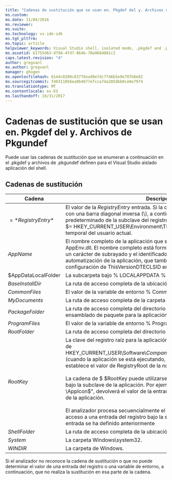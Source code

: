 ```yaml
---
title: "Cadenas de sustitución que se usan en. Pkgdef del y. Archivos de Pkgundef | Documentos de Microsoft"
ms.custom: 
ms.date: 11/04/2016
ms.reviewer: 
ms.suite: 
ms.technology: vs-ide-sdk
ms.tgt_pltfrm: 
ms.topic: article
helpviewer_keywords: Visual Studio shell, isolated mode, .pkgdef and .pkgundef files
ms.assetid: b1755d63-d794-4fd7-864b-70a9684881c2
caps.latest.revision: "4"
author: gregvanl
ms.author: gregvanl
manager: ghogen
ms.openlocfilehash: 6144c0200c03776ead9e7dc7f46b5e9e707b6e82
ms.sourcegitcommit: f40311056ea0b4677efcca74a285dbb0ce0e7974
ms.translationtype: MT
ms.contentlocale: es-ES
ms.lasthandoff: 10/31/2017
---
```

# <a name="substitution-strings-used-in-pkgdef-and-pkgundef-files"></a>Cadenas de sustitución que se usan en. Pkgdef del y. Archivos de Pkgundef
Puede usar las cadenas de sustitución que se enumeran a continuación en el .pkgdef y archivos de .pkgundef definen para el Visual Studio aislado aplicación del shell.  
  
## <a name="substitution-strings"></a>Cadenas de sustitución  
  
|Cadena|Descripción|  
|------------|-----------------|  
|$=*RegistryEntry*$|El valor de la *RegistryEntry* entrada. Si la cadena de entrada del registro finaliza con una barra diagonal inversa (\\), a continuación, se utiliza el valor predeterminado de la subclave del registro. Por ejemplo, la sustitución cadena $= HKEY_CURRENT_USER\Environment\TEMP$ se expande a la carpeta temporal del usuario actual.|  
|$AppName$|El nombre completo de la aplicación que se pasa a los puntos de entrada AppEnv.dll. El nombre completo está formada por el nombre de la aplicación, un carácter de subrayado y el identificador de clase (CLSID) del objeto de automatización de la aplicación, que también se registra como el valor de la configuración de ThisVersionDTECLSID en el archivo .pkgdef del proyecto.|  
|$AppDataLocalFolder|La subcarpeta bajo % LOCALAPPDATA % para esta aplicación.|  
|$BaseInstallDir$|La ruta de acceso completa de la ubicación donde se instaló Visual Studio.|  
|$CommonFiles$|El valor de la variable de entorno % CommonProgramFiles %.|  
|$MyDocuments$|La ruta de acceso completa de la carpeta Mis documentos del usuario actual.|  
|$PackageFolder$|La ruta de acceso completa del directorio que contiene los archivos de ensamblado de paquete para la aplicación.|  
|$ProgramFiles$|El valor de la variable de entorno % ProgramFiles %.|  
|$RootFolder$|La ruta de acceso completa del directorio raíz de la aplicación.|  
|$RootKey$|La clave del registro raíz para la aplicación. De forma predeterminada es la raíz de HKEY_CURRENT_USER\Software\\*CompanyName*\\*ProjectName*\\*VersionNumber* (cuando la aplicación se está ejecutando, _Config se anexa a esta clave). Se establece el valor de RegistryRoot de la *nombresolución*archivo .pkgdef.<br /><br /> La cadena de $ $RootKey puede utilizarse para recuperar un valor del registro bajo la subclave de la aplicación. Por ejemplo, la cadena "$= $RootKey$ \AppIcon$", devolverá el valor de la entrada AppIcon bajo la subclave de raíz de la aplicación.<br /><br /> El analizador procesa secuencialmente el archivo .pkgdef y puede tener acceso a una entrada del registro bajo la subclave de la aplicación solo si la entrada se ha definido anteriormente|  
|$ShellFolder$|La ruta de acceso completa de la ubicación donde se instaló Visual Studio.|  
|$System$|La carpeta Windows\system32.|  
|$WINDIR$|La carpeta de Windows.|  
  
 Si el analizador no reconoce la cadena de sustitución o que no puede determinar el valor de una entrada del registro o una variable de entorno, a continuación, que no realiza la sustitución en esa parte de la cadena.